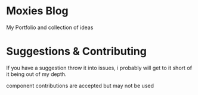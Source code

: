 # Moxies Blog

My Portfolio and collection of ideas

# Suggestions & Contributing

If you have a suggestion throw it into issues, i probably will get to it short of it being out of my depth.

component contributions are accepted but may not be used

